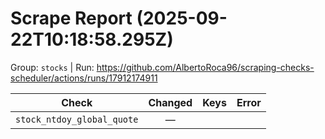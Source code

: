 # Scrape Report (2025-09-22T10:18:58.295Z)

Group: `stocks`  |  Run: https://github.com/AlbertoRoca96/scraping-checks-scheduler/actions/runs/17912174911

| Check | Changed | Keys | Error |
|---|:---:|:--|:--|
| `stock_ntdoy_global_quote` | — |  |  |
